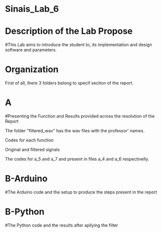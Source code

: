 # Sinais_Lab_6

# Description of the Lab Propose
#This Lab aims to introduce the student to, its implementation and design software and parameters.

# Organization
First of all, there 3 folders belong to specif section of the report.
 # A
  #Presenting the Function and Results provided across the resolution of the Report
  
  The folder "filtered_wav" has the wav files with the professor' names.
  
  Codes for each function
  
  Original and filtered signals
  
  The codes for a_5 and a_7 and present in files a_4 and a_6 respectivelly.
  
 # B-Arduino
  #The Arduino code and the setup to produce the steps present in the report
  
 # B-Python
  #The Python code and the results after apllying the filter
